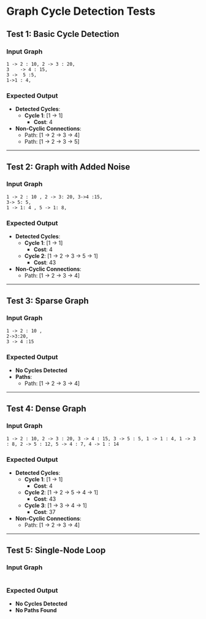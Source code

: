 # Graph Cycle Detection Tests

## Test 1: Basic Cycle Detection

### Input Graph
```
1 -> 2 : 10, 2 -> 3 : 20, 
3	 -> 4 : 15, 
3 ->  5 :5, 
1->1 : 4,
```

### Expected Output
- **Detected Cycles**:
  - **Cycle 1**: [1 -> 1]
    - **Cost**: 4
- **Non-Cyclic Connections**:  
  - Path: [1 -> 2 -> 3 -> 4]  
  - Path: [1 -> 2 -> 3 -> 5]

---

## Test 2: Graph with Added Noise

### Input Graph
```
1 -> 2 : 10 , 2 -> 3: 20, 3->4 :15,
3-> 5: 5,
1 -> 1: 4 , 5 -> 1: 8,
```

### Expected Output
- **Detected Cycles**:
  - **Cycle 1**: [1 -> 1]
    - **Cost**: 4
  - **Cycle 2**: [1 -> 2 -> 3 -> 5 -> 1]
    - **Cost**: 43
- **Non-Cyclic Connections**:
  - Path: [1 -> 2 -> 3 -> 4]

---

## Test 3: Sparse Graph

### Input Graph
```
1 -> 2 : 10 ,
2->3:20,
3 -> 4 :15
```

### Expected Output
- **No Cycles Detected**
- **Paths**:
  - Path: [1 -> 2 -> 3 -> 4]

---

## Test 4: Dense Graph

### Input Graph
```
1 -> 2 : 10, 2 -> 3 : 20, 3 -> 4 : 15, 3 -> 5 : 5, 1 -> 1 : 4, 1 -> 3 : 8, 2 -> 5 : 12, 5 -> 4 : 7, 4 -> 1 : 14
```

### Expected Output
- **Detected Cycles**:
  - **Cycle 1**: [1 -> 1]
    - **Cost**: 4
  - **Cycle 2**: [1 -> 2 -> 5 -> 4 -> 1]
    - **Cost**: 43
  - **Cycle 3**: [1 -> 3 -> 4 -> 1]
    - **Cost**: 37
- **Non-Cyclic Connections**:
  - Path: [1 -> 2 -> 3 -> 4]

---

## Test 5: Single-Node Loop

### Input Graph
```

```

### Expected Output
- **No Cycles Detected**
- **No Paths Found**

